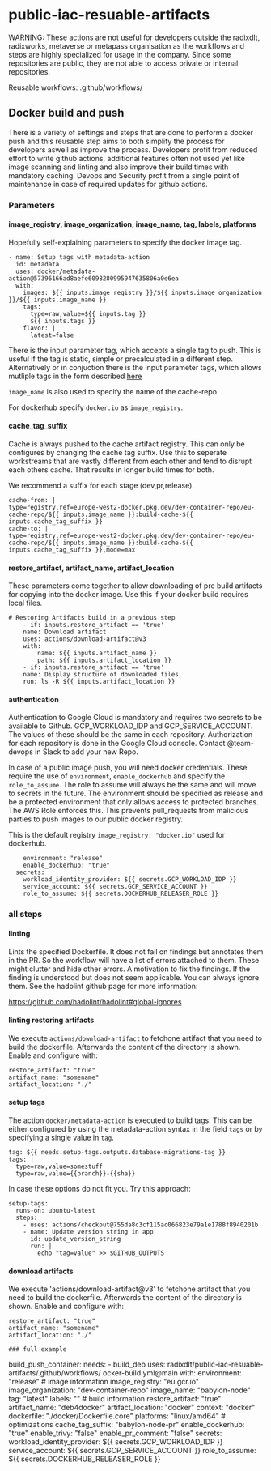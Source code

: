 # public-iac-resuable-artifacts

WARNING: These actions are not useful for developers outside the radixdlt, radixworks, metaverse or metapass organisation as the workflows and steps are highly specialized for usage in the company. Since some repositories are public, they are not able to access private or internal repositories.

Reusable workflows:
.github/workflows/

## Docker build and push

There is a variety of settings and steps that are done to perform a docker push and this reusable step aims to both simplify the process for developers aswell as improve the process. Developers profit from reduced effort to write github actions, additional features often not used yet like image scanning and linting and also improve their build times with mandatory caching.
Devops and Security profit from a single point of maintenance in case of required updates for github actions.

### Parameters

#### image_registry, image_organization, image_name, tag, labels, platforms

Hopefully self-explaining parameters to specify the docker image tag. 
```
- name: Setup tags with metadata-action
  id: metadata
  uses: docker/metadata-action@57396166ad8aefe6098280995947635806a0e6ea
  with:
    images: ${{ inputs.image_registry }}/${{ inputs.image_organization }}/${{ inputs.image_name }}
    tags: 
      type=raw,value=${{ inputs.tag }}
      ${{ inputs.tags }}
    flavor: |
      latest=false
```
There is the input parameter tag, which accepts a single tag to push. This is useful if the tag is static, simple or precalculated in a different step.  Alternatively or in conjuction there is the input parameter tags, which allows mutliple tags in the form described [here](https://github.com/docker/metadata-action#readme)

`image_name` is also used to specify the name of the cache-repo.

For dockerhub specify `docker.io` as `image_registry`.

#### cache_tag_suffix 
Cache is always pushed to the cache artifact registry. This can only be configures by changing the cache tag suffix.
Use this to seperate workstreams that are vastly different from each other and tend to disrupt each others cache. 
That results in longer build times for both.

We recommend a suffix for each stage (dev,pr,release).

```
cache-from: |
type=registry,ref=europe-west2-docker.pkg.dev/dev-container-repo/eu-cache-repo/${{ inputs.image_name }}:build-cache-${{ inputs.cache_tag_suffix }} 
cache-to: |
type=registry,ref=europe-west2-docker.pkg.dev/dev-container-repo/eu-cache-repo/${{ inputs.image_name }}:build-cache-${{ inputs.cache_tag_suffix }},mode=max 
```

#### restore_artifact, artifact_name, artifact_location
These parameters come together to allow downloading of pre build artifacts for copying into the docker image. 
Use this if your docker build requires local files.

```
# Restoring Artifacts build in a previous step
    - if: inputs.restore_artifact == 'true'
    name: Download artifact
    uses: actions/download-artifact@v3
    with:
        name: ${{ inputs.artifact_name }}
        path: ${{ inputs.artifact_location }}
    - if: inputs.restore_artifact == 'true'
    name: Display structure of downloaded files
    run: ls -R ${{ inputs.artifact_location }}
```

#### authentication

Authentication to Google Cloud is mandatory and requires two secrets to be available to Github. GCP_WORKLOAD_IDP and GCP_SERVICE_ACCOUNT. The values of these should be the same in each repository. Authorization for each repository is done in the Google Cloud console. Contact @team-devops in Slack to add your new Repo.

In case of a public image push, you will need docker credentials. These require the use of `environment`, `enable_dockerhub` and specify the `role_to_assume`. The role to assume will always be the same and will move to secrets in the future. The environment should be specified as release and be a protected environment that only allows access to protected branches. The AWS Role enforces this. This prevents pull_requests from malicious parties to push images to our public docker registry.

This is the default registry `image_registry: "docker.io"` used for dockerhub.

```    
    environment: "release"
    enable_dockerhub: "true"
  secrets:
    workload_identity_provider: ${{ secrets.GCP_WORKLOAD_IDP }}
    service_account: ${{ secrets.GCP_SERVICE_ACCOUNT }}
    role_to_assume: ${{ secrets.DOCKERHUB_RELEASER_ROLE }}
```

### all steps

#### linting

Lints the specified Dockerfile. It does not fail on findings but annotates them in the PR. So the workflow will have a list of errors attached to them. These might clutter and hide other errors. A motivation to fix the findings. If the finding is understood but does not seem applicable. You can always ignore them. See the hadolint github page for more information:

https://github.com/hadolint/hadolint#global-ignores

#### linting restoring artifacts

We execute `actions/download-artifact` to fetchone artifact that you need to build the dockerfile. Afterwards the content of the directory is shown.
Enable and configure with:

```
restore_artifact: "true"
artifact_name: "somename"
artifact_location: "./"
```

#### setup tags

The action `docker/metadata-action` is executed to build tags. This can be either configured by using the metadata-action syntax in the field `tags` or by specifying a single value in `tag`. 

```
tag: ${{ needs.setup-tags.outputs.database-migrations-tag }}
tags: |
  type=raw,value=somestuff
  type=raw,value={{branch}}-{{sha}}
```

In case these options do not fit you. Try this approach:

```
setup-tags:
  runs-on: ubuntu-latest
  steps:
    - uses: actions/checkout@755da8c3cf115ac066823e79a1e1788f8940201b
    - name: Update version string in app
      id: update_version_string
      run: |
        echo "tag=value" >> $GITHUB_OUTPUTS
```

#### download artifacts

We execute 'actions/download-artifact@v3' to fetchone artifact that you need to build the dockerfile. Afterwards the content of the directory is shown.
Enable and configure with:

```
restore_artifact: "true"
artifact_name: "somename"
artifact_location: "./"

### full example
```
  build_push_container:
    needs: 
      - build_deb
    uses: radixdlt/public-iac-resuable-artifacts/.github/workflows/ ocker-build.yml@main
    with:
      environment: "release"
      # image information
      image_registry: "eu.gcr.io"
      image_organization: "dev-container-repo"
      image_name: "babylon-node"
      tag: "latest"
      labels: ""
      # build information
      restore_artifact: "true"
      artifact_name: "deb4docker"
      artifact_location: "docker"
      context: "docker"
      dockerfile: "./docker/Dockerfile.core"
      platforms: "linux/amd64"
      # optimizations
      cache_tag_suffix: "babylon-node-pr"
      enable_dockerhub: "true"
      enable_trivy: "false"
      enable_pr_comment: "false"
    secrets:
      workload_identity_provider: ${{ secrets.GCP_WORKLOAD_IDP }}
      service_account: ${{ secrets.GCP_SERVICE_ACCOUNT }}
      role_to_assume: ${{ secrets.DOCKERHUB_RELEASER_ROLE }}
```
